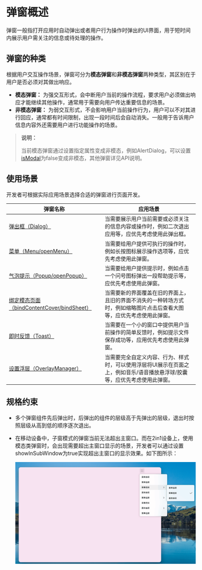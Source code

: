 # 弹窗概述
弹窗一般指打开应用时自动弹出或者用户行为操作时弹出的UI界面，用于短时间内展示用户需关注的信息或待处理的操作。

## 弹窗的种类

根据用户交互操作场景，弹窗可分为**模态弹窗**和**非模态弹窗**两种类型，其区别在于用户是否必须对其做出响应。

* **模态弹窗：** 为强交互形式，会中断用户当前的操作流程，要求用户必须做出响应才能继续其他操作，通常用于需要向用户传达重要信息的场景。
* **非模态弹窗：** 为弱交互形式，不会影响用户当前操作行为，用户可以不对其进行回应，通常都有时间限制，出现一段时间后会自动消失。一般用于告诉用户信息内容外还需要用户进行功能操作的场景。

> **说明：** 
>
> 当前模态弹窗通过设置指定属性变成非模态，例如AlertDialog，可以设置[isModal](../reference//apis-arkui/arkui-ts/ts-methods-alert-dialog-box.md#alertdialogparam对象说明)为false变成非模态，其他弹窗详见API说明。

## 使用场景

开发者可根据实际应用场景选择合适的弹窗进行页面开发。

弹窗名称 | 应用场景 |
| --- | --- |
| [弹出框（Dialog）](arkts-base-dialog-overview.md) | 当需要展示用户当前需要或必须关注的信息内容或操作时，例如二次退出应用等，应优先考虑使用此弹出框。 |
| [菜单（Menu/openMenu）](arkts-menu-overview.md)  | 当需要给用户提供可执行的操作时，例如长按图标展示操作选项等，应优先考虑使用此弹窗。 |
| [气泡提示（Popup/openPopup）](arkts-popup-overview.md)  | 当需要给用户提供提示时，例如点击一个问号图标弹出一段帮助提示等，应优先考虑使用此弹窗。 |
| [绑定模态页面（bindContentCover/bindSheet）](arkts-modal-overview.md)  | 当需要新的界面覆盖在旧的界面上，且旧的界面不消失的一种转场方式时，例如缩略图片点击后查看大图等，应优先考虑使用此弹窗。 |
|  [即时反馈（Toast）](arkts-create-toast.md)  | 当需要在一个小的窗口中提供用户当前操作的简单反馈时，例如提示文件保存成功等，应用优先考虑使用此弹窗。 |
|  [设置浮层（OverlayManager）](arkts-create-overlaymanager.md)  | 当需要完全自定义内容、行为、样式时，可以使用浮层将UI展示在页面之上，例如音乐/语音播放悬浮球/胶囊等，应优先考虑使用此弹窗。 |

## 规格约束

* 多个弹窗组件先后弹出时，后弹出的组件的层级高于先弹出的层级，退出时按照层级从高到低的顺序逐次退出。
* 在移动设备中，子窗模式的弹窗当前无法超出主窗口。而在2in1设备上，使用模态类弹窗时，会出现需要超出主窗口显示的场景，开发者可以通过设置showInSubWindow为true实现超出主窗口的显示效果。如下图所示：

  ![image](figures/Dialog01.png)


